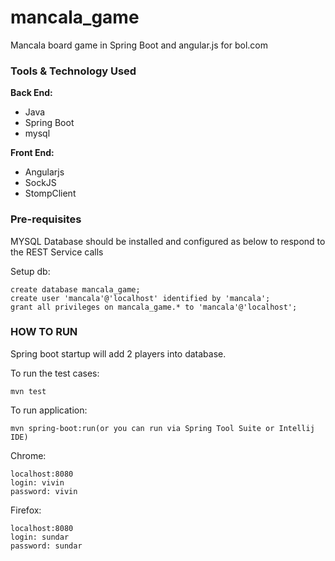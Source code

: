 # mancala_game

Mancala board game in Spring Boot and angular.js for bol.com

### Tools & Technology Used
**Back End:**
- Java
- Spring Boot
- mysql

**Front End:**
- Angularjs
- SockJS
- StompClient

### Pre-requisites
MYSQL Database should be installed and configured as below to respond to the REST Service calls

Setup db:

	create database mancala_game;
	create user 'mancala'@'localhost' identified by 'mancala';
	grant all privileges on mancala_game.* to 'mancala'@'localhost';

### HOW TO RUN
Spring boot startup will add 2 players into database.

To run the test cases:

	mvn test
To run application:
	
	mvn spring-boot:run(or you can run via Spring Tool Suite or Intellij IDE)
Chrome:
	
	localhost:8080
	login: vivin
	password: vivin
Firefox:

	localhost:8080
	login: sundar
	password: sundar